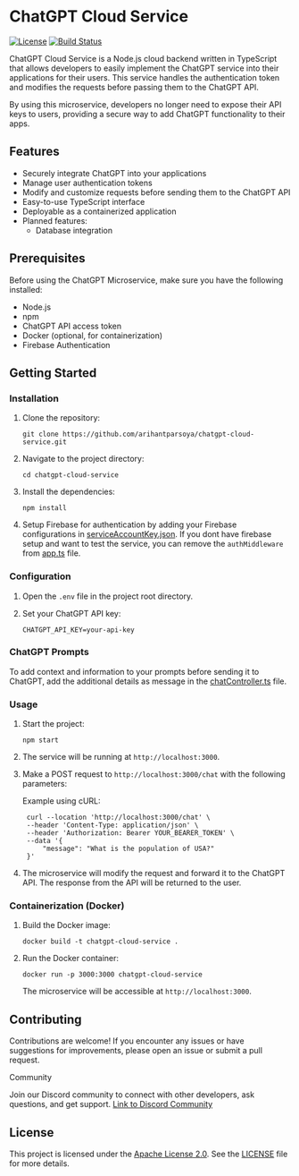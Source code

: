 # ChatGPT Cloud Service


[![License](https://img.shields.io/badge/License-Apache%202.0-blue.svg)](https://opensource.org/licenses/Apache-2.0)
[![Build Status](https://travis-ci.com/your-username/chatgpt-microservice.svg?branch=main)](https://travis-ci.com/your-username/chatgpt-microservice)

ChatGPT Cloud Service is a Node.js cloud backend written in TypeScript that allows developers to easily implement the ChatGPT service into their applications for their users. This service handles the authentication token and modifies the requests before passing them to the ChatGPT API.

By using this microservice, developers no longer need to expose their API keys to users, providing a secure way to add ChatGPT functionality to their apps.

## Features

- Securely integrate ChatGPT into your applications
- Manage user authentication tokens
- Modify and customize requests before sending them to the ChatGPT API
- Easy-to-use TypeScript interface
- Deployable as a containerized application
- Planned features:
  - Database integration

## Prerequisites

Before using the ChatGPT Microservice, make sure you have the following installed:

- Node.js
- npm
- ChatGPT API access token
- Docker (optional, for containerization)
- Firebase Authentication

## Getting Started

### Installation

1. Clone the repository:

   ```shell
   git clone https://github.com/arihantparsoya/chatgpt-cloud-service.git
   ```

2. Navigate to the project directory:

   ```shell
   cd chatgpt-cloud-service
   ```

3. Install the dependencies:

   ```shell
   npm install
   ```
4. Setup Firebase for authentication by adding your Firebase configurations in [serviceAccountKey.json](https://github.com/arihantparsoya/chatgpt-cloud-service/blob/main/serviceAccountKey.json). If you dont have firebase setup and want to test the service, you can remove the `authMiddleware` from [app.ts](https://github.com/arihantparsoya/chatgpt-cloud-service/blob/main/src/app.ts) file.

### Configuration

1. Open the `.env` file in the project root directory.

2. Set your ChatGPT API key:

   ```plaintext
   CHATGPT_API_KEY=your-api-key
   ```

### ChatGPT Prompts

To add context and information to your prompts before sending it to ChatGPT, add the additional details as message in the [chatController.ts](https://github.com/arihantparsoya/chatgpt-cloud-service/blob/main/src/controllers/chatController.ts#L11) file.

### Usage

1. Start the project:

   ```shell
   npm start
   ```

2. The service will be running at `http://localhost:3000`.

3. Make a POST request to `http://localhost:3000/chat` with the following parameters:

   Example using cURL:

   ```shell
    curl --location 'http://localhost:3000/chat' \
    --header 'Content-Type: application/json' \
    --header 'Authorization: Bearer YOUR_BEARER_TOKEN' \
    --data '{
        "message": "What is the population of USA?"
    }'
   ```

4. The microservice will modify the request and forward it to the ChatGPT API. The response from the API will be returned to the user.

### Containerization (Docker)

1. Build the Docker image:

   ```shell
   docker build -t chatgpt-cloud-service .
   ```

2. Run the Docker container:

   ```shell
   docker run -p 3000:3000 chatgpt-cloud-service
   ```

   The microservice will be accessible at `http://localhost:3000`.

## Contributing

Contributions are welcome! If you encounter any issues or have suggestions for improvements, please open an issue or submit a pull request.

Community

Join our Discord community to connect with other developers, ask questions, and get support. [Link to Discord Community](https://discord.gg/NA9nkZaQnv)

## License

This project is licensed under the [Apache License 2.0](https://opensource.org/licenses/Apache-2.0). See the [LICENSE](LICENSE) file for more details.
